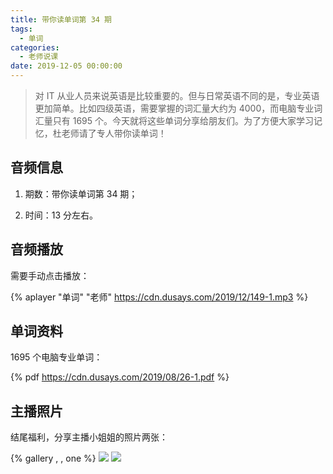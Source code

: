 ```yaml
---
title: 带你读单词第 34 期
tags:
  - 单词
categories:
  - 老师说课
date: 2019-12-05 00:00:00
---
```


> 对 IT 从业人员来说英语是比较重要的。但与日常英语不同的是，专业英语更加简单。比如四级英语，需要掌握的词汇量大约为 4000，而电脑专业词汇量只有 1695 个。今天就将这些单词分享给朋友们。为了方便大家学习记忆，杜老师请了专人带你读单词！

<!-- more -->

## 音频信息

1. 期数：带你读单词第 34 期；

2. 时间：13 分左右。

## 音频播放

需要手动点击播放：

{% aplayer "单词" "老师" https://cdn.dusays.com/2019/12/149-1.mp3 %}

## 单词资料

1695 个电脑专业单词：

{% pdf https://cdn.dusays.com/2019/08/26-1.pdf %}

## 主播照片

结尾福利，分享主播小姐姐的照片两张：

{% gallery , , one %}
![](https://cdn.dusays.com/2019/12/149-1.jpg)
![](https://cdn.dusays.com/2019/12/149-2.jpg)